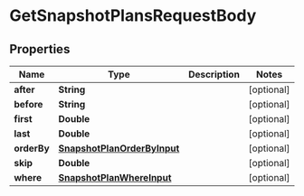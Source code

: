 

# GetSnapshotPlansRequestBody


## Properties

Name | Type | Description | Notes
------------ | ------------- | ------------- | -------------
**after** | **String** |  |  [optional]
**before** | **String** |  |  [optional]
**first** | **Double** |  |  [optional]
**last** | **Double** |  |  [optional]
**orderBy** | [**SnapshotPlanOrderByInput**](SnapshotPlanOrderByInput.md) |  |  [optional]
**skip** | **Double** |  |  [optional]
**where** | [**SnapshotPlanWhereInput**](SnapshotPlanWhereInput.md) |  |  [optional]



